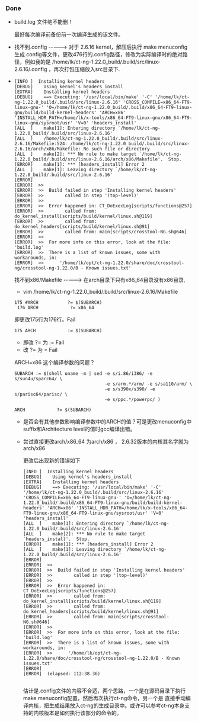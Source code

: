 ### Done

- build.log 文件绝不能删！

  最好每次编译前备份前一次编译生成的该文件。

- 找不到.config ----->   对于 2.6.16 kernel，解压后执行 make menuconfig 生成.config等文件，更改476行的.config路径，修改为实际编译时的绝对路径，例如我的是 /home/lk/ct-ng-1.22.0_build/.build/src/linux-2.6.16/.config ，再次打包压缩放入src目录下.

- ```shell
  [INFO ]  Installing kernel headers
  [DEBUG]    Using kernel's headers_install
  [EXTRA]    Installing kernel headers
  [DEBUG]    ==> Executing: '/usr/local/bin/make' '-C' '/home/lk/ct-ng-1.22.0_build/.build/src/linux-2.6.16' 'CROSS_COMPILE=x86_64-FT9-linux-gnu-' 'O=/home/lk/ct-ng-1.22.0_build/.build/x86_64-FT9-linux-gnu/build/build-kernel-headers' 'ARCH=x86' 'INSTALL_HDR_PATH=/home/lk/x-tools/x86_64-FT9-linux-gnu/x86_64-FT9-linux-gnu/sysroot/usr' 'V=0' 'headers_install'
  [ALL  ]    make[1]: Entering directory `/home/lk/ct-ng-1.22.0_build/.build/src/linux-2.6.16'
  [ALL  ]    /home/lk/ct-ng-1.22.0_build/.build/src/linux-2.6.16/Makefile:524: /home/lk/ct-ng-1.22.0_build/.build/src/linux-2.6.16/arch/x86/Makefile: No such file or directory
  [ALL  ]    make[2]: *** No rule to make target `/home/lk/ct-ng-1.22.0_build/.build/src/linux-2.6.16/arch/x86/Makefile'.  Stop.
  [ERROR]    make[1]: *** [headers_install] Error 2
  [ALL  ]    make[1]: Leaving directory `/home/lk/ct-ng-1.22.0_build/.build/src/linux-2.6.16'
  [ERROR]
  [ERROR]  >>
  [ERROR]  >>  Build failed in step 'Installing kernel headers'
  [ERROR]  >>        called in step '(top-level)'
  [ERROR]  >>
  [ERROR]  >>  Error happened in: CT_DoExecLog[scripts/functions@257]
  [ERROR]  >>        called from: do_kernel_install[scripts/build/kernel/linux.sh@119]
  [ERROR]  >>        called from: do_kernel_headers[scripts/build/kernel/linux.sh@91]
  [ERROR]  >>        called from: main[scripts/crosstool-NG.sh@646]
  [ERROR]  >>
  [ERROR]  >>  For more info on this error, look at the file: 'build.log'
  [ERROR]  >>  There is a list of known issues, some with workarounds, in:
  [ERROR]  >>      '/home/lk/opt/ct-ng-1.22.0/share/doc/crosstool-ng/crosstool-ng-1.22.0/B - Known issues.txt'
  ```

  找不到x86/Makefile ----->   在arch目录下只有x86_64目录没有x86目录, 

  - vim /home/lk/ct-ng-1.22.0_build/.build/src/linux-2.6.16/Makefile

  ```
  175 #ARCH           ?= $(SUBARCH)  
   176 ARCH            ?= x86_64
  ```

  即更改175行为176行。Fail

  ```
  175 ARCH            := $(SUBARCH)
  ```

  - 即改 ?= 为 :=   Fail
  - 改 ?=  为 =       Fail

  ARCH=x86  这个编译参数的问题？

  ```
  SUBARCH := $(shell uname -m | sed -e s/i.86/i386/ -e s/sun4u/sparc64/ \
                                    -e s/arm.*/arm/ -e s/sa110/arm/ \
                                    -e s/s390x/s390/ -e s/parisc64/parisc/ \
                                    -e s/ppc.*/powerpc/ )
        
  ARCH            ?= $(SUBARCH)
  ```

  - 是否会有其他参数影响编译参数中的ARCH的值？可是更改menuconfig中suffix和Architecture level的值时gcc编译出错。

  - 尝试直接更改arch/x86_64 为arch/x86  ， 2.6.32版本的内核其名字就为arch/x86

    更改后出现新的错误如下

    ```
    [INFO ]  Installing kernel headers
    [DEBUG]    Using kernel's headers_install
    [EXTRA]    Installing kernel headers
    [DEBUG]    ==> Executing: '/usr/local/bin/make' '-C' '/home/lk/ct-ng-1.22.0_build/.build/src/linux-2.6.16' 'CROSS_COMPILE=x86_64-FT9-linux-gnu-' 'O=/home/lk/ct-ng-1.22.0_build/.build/x86_64-FT9-linux-gnu/build/build-kernel-headers' 'ARCH=x86' 'INSTALL_HDR_PATH=/home/lk/x-tools/x86_64-FT9-linux-gnu/x86_64-FT9-linux-gnu/sysroot/usr' 'V=0' 'headers_install'
    [ALL  ]    make[1]: Entering directory `/home/lk/ct-ng-1.22.0_build/.build/src/linux-2.6.16'
    [ALL  ]    make[2]: *** No rule to make target `headers_install'.  Stop.
    [ERROR]    make[1]: *** [headers_install] Error 2
    [ALL  ]    make[1]: Leaving directory `/home/lk/ct-ng-1.22.0_build/.build/src/linux-2.6.16'
    [ERROR]
    [ERROR]  >>
    [ERROR]  >>  Build failed in step 'Installing kernel headers'
    [ERROR]  >>        called in step '(top-level)'
    [ERROR]  >>
    [ERROR]  >>  Error happened in: CT_DoExecLog[scripts/functions@257]
    [ERROR]  >>        called from: do_kernel_install[scripts/build/kernel/linux.sh@119]
    [ERROR]  >>        called from: do_kernel_headers[scripts/build/kernel/linux.sh@91]
    [ERROR]  >>        called from: main[scripts/crosstool-NG.sh@646]
    [ERROR]  >>
    [ERROR]  >>  For more info on this error, look at the file: 'build.log'
    [ERROR]  >>  There is a list of known issues, some with workarounds, in:
    [ERROR]  >>      '/home/lk/opt/ct-ng-1.22.0/share/doc/crosstool-ng/crosstool-ng-1.22.0/B - Known issues.txt'
    [ERROR]
    [ERROR]  (elapsed: 112:38.36)
                                     
    ```

    估计是.config文件的内容不合适，两个思路，一个是在源码目录下执行make menuconfig配置，然后再次执行ct-ng命令，另一个是 直接手动编译内核，把生成结果放入ct-ng的生成目录中。或许可以参考ct-ng本身支持的内核版本是如何执行该部分的命令的。
